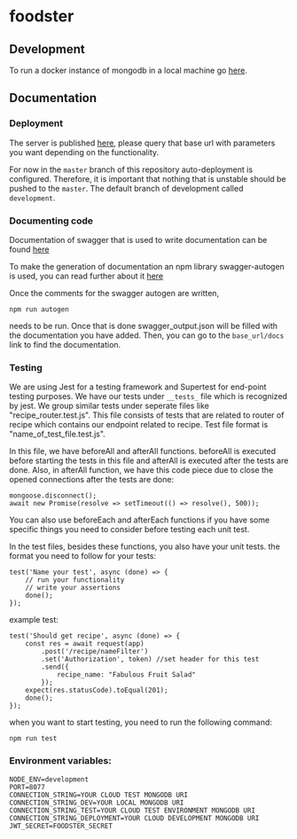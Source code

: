 # foodster

## Development

To run a docker instance of mongodb in a local machine go [here](https://www.code4it.dev/blog/run-mongodb-on-docker).

## Documentation

### Deployment

The server is published [here](https://foodster-cs491.herokuapp.com/), please query that base url with parameters you want depending on the functionality.

For now in the `master` branch of this repository auto-deployment is configured. Therefore, it is important that nothing
that is unstable should be pushed to the `master`. The default branch of development called `development`.

### Documenting code

Documentation of swagger that is used to write documentation can be found [here](https://swagger.io/docs/specification/basic-structure/)

To make the generation of documentation an npm library swagger-autogen is used, you can
read further about it [here](https://github.com/davibaltar/swagger-autogen)

Once the comments for the swagger autogen are written,

```
npm run autogen
```

needs to be run. Once that is done swagger_output.json will be filled with the documentation
you have added. Then, you can go to the `base_url/docs` link to find the documentation.

### Testing

We are using Jest for a testing framework and Supertest for end-point testing purposes.
We have our tests under `__tests_` file which is recognized by jest. We group similar tests under seperate files like "recipe_router.test.js". This file consists of tests that are related to router of recipe which contains our endpoint related to recipe. Test file format is "name_of_test_file.test.js".

In this file, we have beforeAll and afterAll functions. beforeAll is executed before starting the tests in this file and afterAll is executed after the tests are done. Also, in afterAll function, we have this code piece due to close the opened connections after the tests are done:

```
mongoose.disconnect();
await new Promise(resolve => setTimeout(() => resolve(), 500));
```

You can also use beforeEach and afterEach functions if you have some specific things you need to consider before testing each unit test.

In the test files, besides these functions, you also have your unit tests. the format you need to follow for your tests:

```
test('Name your test', async (done) => {
    // run your functionality
    // write your assertions
    done();
});

```

example test:

```
test('Should get recipe', async (done) => {
    const res = await request(app)
        .post('/recipe/nameFilter')
        .set('Authorization', token) //set header for this test
        .send({
            recipe_name: "Fabulous Fruit Salad"
        });
    expect(res.statusCode).toEqual(201);
    done();
});

```

when you want to start testing, you need to run the following command:

```
npm run test
```

### Environment variables:
```
NODE_ENV=development
PORT=8077
CONNECTION_STRING=YOUR CLOUD TEST MONGODB URI
CONNECTION_STRING_DEV=YOUR LOCAL MONGODB URI
CONNECTION_STRING_TEST=YOUR CLOUD TEST ENVIRONMENT MONGODB URI
CONNECTION_STRING_DEPLOYMENT=YOUR CLOUD DEVELOPMENT MONGODB URI
JWT_SECRET=FOODSTER_SECRET
```
